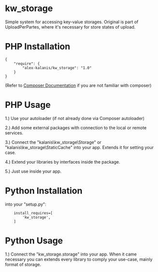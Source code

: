 # kw_storage

Simple system for accessing key-value storages. Original is part of UploadPerPartes,
where it's necessary for store states of upload.

# PHP Installation

```
{
    "require": {
        "alex-kalanis/kw_storage": "1.0"
    }
}
```

(Refer to [Composer Documentation](https://github.com/composer/composer/blob/master/doc/00-intro.md#introduction) if you are not
familiar with composer)


# PHP Usage

1.) Use your autoloader (if not already done via Composer autoloader)

2.) Add some external packages with connection to the local or remote services.

3.) Connect the "kalanis\kw_storage\Storage" or "kalanis\kw_storage\StaticCache" into your app. Extends it for setting your case.

4.) Extend your libraries by interfaces inside the package.

5.) Just use inside your app.

# Python Installation

into your "setup.py":

```
    install_requires=[
        'kw_storage',
    ]
```

# Python Usage

1.) Connect the "kw_storage.storage" into your app. When it came necessary
you can extends every library to comply your use-case, mainly format of storage.
